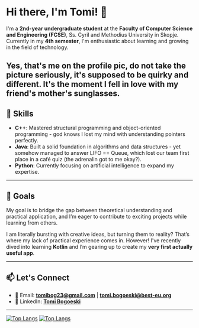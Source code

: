 # Hi there, I'm Tomi! 👋
I'm a **2nd-year undergraduate student** at the **Faculty of Computer Science and Engineering (FCSE)**, Ss. Cyril and Methodius University in Skopje. Currently in my **4th semester**, I'm enthusiastic about learning and growing in the field of technology.  

Yes, that's me on the profile pic, do not take the picture seriously, it's supposed to be quirky and different. It's the moment I fell in love with my friend's mother's sunglasses.
---

## 🔧 Skills  

- **C++**: Mastered structural programming and object-oriented programming - god knows I lost my mind with understanding pointers perfectly.  
- **Java**: Built a solid foundation in algorithms and data structures - yet somehow managed to answer LIFO == Queue, which lost our team first place in a café quiz (the adrenalin got to me okay?).  
- **Python**: Currently focusing on artificial intelligence to expand my expertise.

---

## 🎯 Goals  

My goal is to bridge the gap between theoretical understanding and practical application, and I’m eager to contribute to exciting projects while learning from others. 

I am literally bursting with creative ideas, but turning them to reality? That’s where my lack of practical experience comes in. However! I've recently dived into learning **Kotlin** and I’m gearing up to create my **very first actually useful app**.

---

## 📫 Let's Connect  

- 📧 Email: **[tomibog23@gmail.com](mailto:tomibog23@gmail.com)** | **[tomi.bogoeski@best-eu.org](mailto:tomi.bogoeski@best-eu.org)**  
- 🔗 LinkedIn: **[Tomi Bogoeski](https://www.linkedin.com/in/tomi-bogoeski-72869023a/)**  

---

[![Top Langs](https://github-readme-stats.vercel.app/api/top-langs/?username=tomi-beep&layout=pie&theme=dracula)](https://github.com/anuraghazra/github-readme-stats)
[![Top Langs](https://github-readme-stats.vercel.app/api/top-langs/?username=tomi-beep&theme=dracula)](https://github.com/anuraghazra/github-readme-stats)
